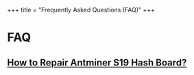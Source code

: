 +++
title = "Frequently Asked Questions (FAQ)"
+++

# FAQ

## [How to Repair Antminer S19 Hash Board?](https://www.zeusbtc.com/manuals/Antminer-S19-Hash-Board-Repair-Guide.asp)
